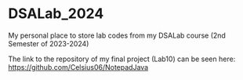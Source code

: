 # DSALab_2024
My personal place to store lab codes from my DSALab course (2nd Semester of 2023-2024)

The link to the repository of my final project (Lab10) can be seen here: https://github.com/Celsius06/NotepadJava
